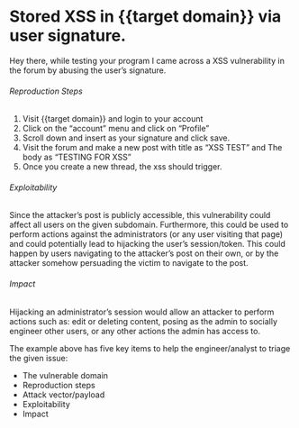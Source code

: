 # Stored XSS in {{target domain}} via user signature. 

Hey there, while testing your program I came across a XSS vulnerability in the forum by abusing the user’s signature.

###### Reproduction Steps

1. Visit {{target domain}} and login to your account
2. Click on the “account” menu and click on “Profile”
3. Scroll down and insert <script>alert(document.domain)</script> as your signature and click save.
4. Visit the forum and make a new post with title as “XSS TEST” and The body as “TESTING FOR XSS”
5. Once you create a new thread, the xss should trigger.

###### Exploitability

Since the attacker’s post is publicly accessible, this vulnerability could affect all users on the given subdomain. Furthermore, this could be used to perform actions against the administrators (or any user visiting that page) and could potentially lead to hijacking the user’s session/token. This could happen by users navigating to the attacker’s post on their own, or by the attacker somehow persuading the victim to navigate to the post.

###### Impact

Hijacking an administrator’s session would allow an attacker to perform actions such as: edit or deleting content, posing as the admin to socially engineer other users, or any other actions the admin has access to.

The example above has five key items to help the engineer/analyst to triage the given issue:

* The vulnerable domain
* Reproduction steps
* Attack vector/payload
* Exploitability
* Impact

